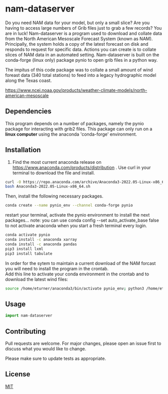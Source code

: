 # nam-dataserver

Do you need NAM data for your model, but only a small slice?  Are you having to access large numbers of Grib files just to grab a few records?  You are in luck!  Nam-dataserver is a program used to download and collate data from the North American Mesoscale Forecast System (known as NAM).  Principally, the system holds a copy of the latest forecast on disk and responds to request for specific data.  Actions you can create is to collate slices of NAM data in an automated setting.  Nam-dataserver is built on the conda-forge (linux only) package pynio to open grib files in a python way.

The impitus of this code package was to collate a small amount of wind foreast data (340 total stations) to feed into a legacy hydrographic model along the Texas coast.  




https://www.ncei.noaa.gov/products/weather-climate-models/north-american-mesoscale

## Dependencies

This program depends on a number of packages, namely the pynio package for interacting with grib2 files.  This 
package can only run on a **linux computer** using the anaconda 'conda-forge' environment.

## Installation

1.  Find the most current anaconda release on https://www.anaconda.com/products/distribution .  Use curl in your 
terminal to download the file and install. 

```bash
curl -O https://repo.anaconda.com/archive/Anaconda3-2022.05-Linux-x86_64.sh
bash Anaconda3-2022.05-Linux-x86_64.sh

```
 Then, install the following necessary packages.
 
````bash
conda create --name pynio_env --channel conda-forge pynio
````
restart your terminal, activate the pynio environment to install the next packages...  note: you can use conda config --set auto_activate_base false to not activate anaconda when you start a fresh terminal every login.

````bash
conda activate pynio
conda install -c anaconda xarray
conda install -c anaconda pandas
pip3 install lxml
pip3 install tabulate
````

In order for the sytem to maintain a current download of the NAM forcast you will need to install the program in the crontab.  
Add this line to activate your conda environment in the crontab and to download the latest wind files:

````bash
source /home/eturner/anaconda3/bin/activate pynio_env; python3 /home/eturner/nam-dataserver/download_winds.py
````

## Usage

```python
import nam-dataserver


```

## Contributing
Pull requests are welcome. For major changes, please open an issue first to discuss what you would like to change.

Please make sure to update tests as appropriate.

## License
[MIT](https://choosealicense.com/licenses/mit/)
